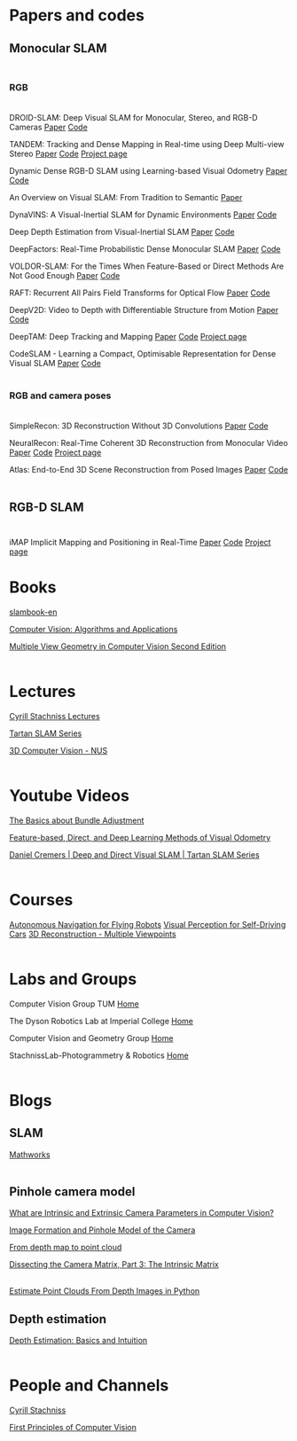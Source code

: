 # Papers and codes

## Monocular SLAM<br></br>

### RGB <br></br>

DROID-SLAM: Deep Visual SLAM for Monocular, Stereo, and RGB-D Cameras
[Paper](https://arxiv.org/abs/2108.10869)
[Code](https://github.com/princeton-vl/DROID-SLAM)


TANDEM: Tracking and Dense Mapping in Real-time using Deep Multi-view Stereo
[Paper](https://arxiv.org/abs/2111.07418)
[Code](https://github.com/tum-vision/tandem)
[Project page](https://vision.in.tum.de/research/vslam/tandem)

Dynamic Dense RGB-D SLAM using Learning-based Visual Odometry
[Paper](https://arxiv.org/abs/2205.05916)
[Code](https://github.com/Geniussh/DytanVO)

An Overview on Visual SLAM: From Tradition to Semantic
[Paper](https://www.mdpi.com/2072-4292/14/13/3010)

DynaVINS: A Visual-Inertial SLAM for Dynamic Environments
[Paper](https://arxiv.org/pdf/2208.11500v1.pdf)
[Code](https://github.com/url-kaist/dynavins)

Deep Depth Estimation from Visual-Inertial SLAM
[Paper](https://arxiv.org/pdf/2008.00092v2.pdf)
[Code](https://github.com/MARSLab-UMN/vi_depth_completion)

DeepFactors: Real-Time Probabilistic Dense Monocular SLAM
[Paper](https://arxiv.org/abs/2001.05049)
[Code](https://github.com/jczarnowski/DeepFactors)

VOLDOR-SLAM: For the Times When Feature-Based or Direct Methods Are Not Good Enough
[Paper](https://arxiv.org/abs/2104.06800)
[Code](https://github.com/htkseason/VOLDOR)

RAFT: Recurrent All Pairs Field Transforms for Optical Flow
[Paper](https://arxiv.org/pdf/2003.12039.pdf)
[Code](https://github.com/princeton-vl/RAFT)

DeepV2D: Video to Depth with Differentiable Structure from Motion
[Paper](https://arxiv.org/abs/1812.04605)
[Code](https://github.com/princeton-vl/DeepV2D)

DeepTAM: Deep Tracking and Mapping
[Paper](https://arxiv.org/pdf/1808.01900.pdf)
[Code](https://github.com/lmb-freiburg/deeptam)
[Project page](https://lmb.informatik.uni-freiburg.de/people/zhouh/deeptam/)

CodeSLAM - Learning a Compact, Optimisable Representation for Dense Visual SLAM
[Paper](https://arxiv.org/pdf/1804.00874.pdf)
[Code](https://github.com/silviutroscot/CodeSLAM)
<br></br>

### RGB and camera poses <br></br>
SimpleRecon: 3D Reconstruction Without 3D Convolutions
[Paper](https://arxiv.org/abs/2208.14743)
[Code](https://github.com/nianticlabs/simplerecon)

NeuralRecon: Real-Time Coherent 3D Reconstruction from Monocular Video
[Paper](https://arxiv.org/pdf/2104.00681.pdf)
[Code](https://github.com/zju3dv/NeuralRecon)
[Project page](https://zju3dv.github.io/neuralrecon/)

Atlas: End-to-End 3D Scene Reconstruction from Posed Images
[Paper](https://arxiv.org/abs/2003.10432)
[Code](https://github.com/pytholic/Atlas)
<br></br>

## RGB-D SLAM <br></br>
iMAP
Implicit Mapping and Positioning in Real-Time
[Paper](https://arxiv.org/abs/2103.12352)
[Code](https://github.com/tymoteuszb/implicit-slam)
[Project page](https://edgarsucar.github.io/iMAP/)


# Books
[slambook-en](https://github.com/gaoxiang12/slambook-en)

[Computer Vision: Algorithms and Applications](https://1drv.ms/b/s!Aod3QkjqR-C8cMjDQmlJW4Y02jw?e=yabZOy)

[Multiple View Geometry in Computer Vision
Second Edition](http://www.r-5.org/files/books/computers/algo-list/image-processing/vision/Richard_Hartley_Andrew_Zisserman-Multiple_View_Geometry_in_Computer_Vision-EN.pdf)
<br></br>

# Lectures
[Cyrill Stachniss Lectures](https://www.youtube.com/watch?v=U6vr3iNrwRA&list=PLgnQpQtFTOGQrZ4O5QzbIHgl3b1JHimN_&index=1)

[Tartan SLAM Series](https://www.youtube.com/watch?v=tm4E1o11kGo&list=PLpJxwrRy4QbsO3_0rPH9n6SkR55KaNF28)

[3D Computer Vision - NUS](https://www.youtube.com/watch?v=LAHQ_qIzNGU&list=PLxg0CGqViygP47ERvqHw_v7FVnUovJeaz)
<br></br>

# Youtube Videos
[The Basics about Bundle Adjustment](https://www.youtube.com/watch?v=sobyKHwgB0Y&t=969s)

[Feature-based, Direct, and Deep Learning Methods of Visual Odometry](https://www.youtube.com/watch?v=VOlYuK6AtAE)

[Daniel Cremers | Deep and Direct Visual SLAM | Tartan SLAM Series](https://www.youtube.com/watch?v=s9yc9-d-Vc8&t=3012s)
<br></br>

# Courses
[Autonomous Navigation for Flying Robots](https://www.edx.org/course/autonomous-navigation-for-flying-robots)
[Visual Perception for Self-Driving Cars](https://www.coursera.org/learn/visual-perception-self-driving-cars)
[3D Reconstruction - Multiple Viewpoints](https://www.coursera.org/learn/3d-reconstruction-multiple-viewpoints)
<br></br>

# Labs and Groups
Computer Vision Group TUM
[Home](https://vision.in.tum.de/home)

The Dyson Robotics Lab at Imperial College
[Home](https://www.imperial.ac.uk/dyson-robotics-lab/)

Computer Vision and Geometry Group
[Home](http://www.cvg.ethz.ch/index.php)

StachnissLab-Photogrammetry & Robotics
[Home](https://www.ipb.uni-bonn.de/)
<br></br>

# Blogs
## SLAM
[Mathworks](https://www.mathworks.com/discovery/slam.html)
<br></br>

## Pinhole camera model
[What are Intrinsic and Extrinsic Camera Parameters in Computer Vision?](https://towardsdatascience.com/what-are-intrinsic-and-extrinsic-camera-parameters-in-computer-vision-7071b72fb8ec)

[Image Formation and Pinhole Model of the Camera](https://towardsdatascience.com/image-formation-and-pinhole-model-of-the-camera-53872ee4ee92)

[From depth map to point cloud](https://medium.com/yodayoda/from-depth-map-to-point-cloud-7473721d3f)

[Dissecting the Camera Matrix, Part 3: The Intrinsic Matrix](http://ksimek.github.io/2013/08/13/intrinsic/)
<br></br>

[Estimate Point Clouds From Depth Images in Python](https://betterprogramming.pub/point-cloud-computing-from-rgb-d-images-918414d57e80)

## Depth estimation
[Depth Estimation: Basics and Intuition
](https://towardsdatascience.com/depth-estimation-1-basics-and-intuition-86f2c9538cd1)
<br></br>

# People and Channels
[Cyrill Stachniss](https://www.youtube.com/@CyrillStachniss)

[First Principles of Computer Vision](https://www.youtube.com/@firstprinciplesofcomputerv3258/featured)
